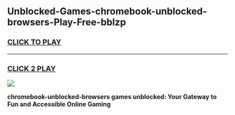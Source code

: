 
## Unblocked-Games-chromebook-unblocked-browsers-Play-Free-bblzp
<h3>
<a href="https://premium76.site?title=chromebook-unblocked-browsers&ref=23A">CLICK TO PLAY</a></h3>
<hr>

<h3>
<a href="https://premium76.site?title=chromebook-unblocked-browsers&ref=23A">CLICK 2 PLAY</a>
  
</h3>

<a href="https://premium76.site?title=chromebook-unblocked-browsers&ref=23A"><img src="https://clearcache.store/games.png"></a>


**chromebook-unblocked-browsers games unblocked: Your Gateway to Fun and Accessible Online Gaming**
